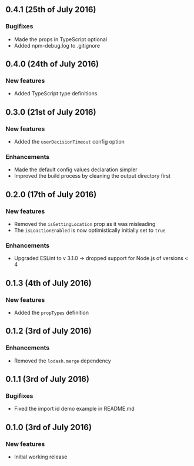 ## 0.4.1 (25th of July 2016)

### Bugifixes
  * Made the props in TypeScript optional
  * Added npm-debug.log to .gitignore

## 0.4.0 (24th of July 2016)

### New features
  * Added TypeScript type definitions

## 0.3.0 (21st of July 2016)

### New features
  * Added the `userDecisionTimeout` config option

### Enhancements
  * Made the default config values declaration simpler
  * Improved the build process by cleaning the output directory first

## 0.2.0 (17th of July 2016)

### New features
  * Removed the `isGettingLocation` prop as it was misleading
  * The `isLoactionEnabled` is now optimistically initially set to `true`

### Enhancements
  * Upgraded ESLint to v 3.1.0 -> dropped support for Node.js of versions < 4

## 0.1.3 (4th of July 2016)

### New features
  * Added the `propTypes` definition

## 0.1.2 (3rd of July 2016)

### Enhancements
  * Removed the `lodash.merge` dependency

## 0.1.1 (3rd of July 2016)

### Bugifixes
  * Fixed the import id demo example in README.md

## 0.1.0 (3rd of July 2016)

### New features
  * Initial working release
